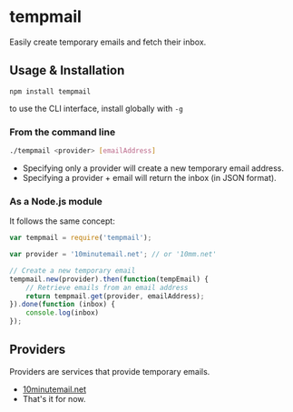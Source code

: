 # tempmail

Easily create temporary emails and fetch their inbox.

## Usage & Installation

```
npm install tempmail
```

to use the CLI interface, install globally with `-g`


### From the command line

```bash
./tempmail <provider> [emailAddress]
```

- Specifying only a provider will create a new temporary email address.
- Specifying a provider + email will return the inbox (in JSON format).

### As a Node.js module

It follows the same concept:

```javascript
var tempmail = require('tempmail');

var provider = '10minutemail.net'; // or '10mm.net'

// Create a new temporary email
tempmail.new(provider).then(function(tempEmail) {
	// Retrieve emails from an email address
	return tempmail.get(provider, emailAddress);
}).done(function (inbox) {
	console.log(inbox)
});
```

## Providers

Providers are services that provide temporary emails.

 - [10minutemail.net](http://10minutemail.net/)
 - That's it for now.
